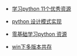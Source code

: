* [学习python 11个优秀资源](https://zhuanlan.zhihu.com/p/21464202)
* [python 设计模式实现](https://github.com/gennad/Design-Patterns-in-Python)

* [零基础学习python 资源](https://github.com/Yixiaohan/codeparkshare)

* [win下多版本共存](https://segmentfault.com/a/1190000005068355)